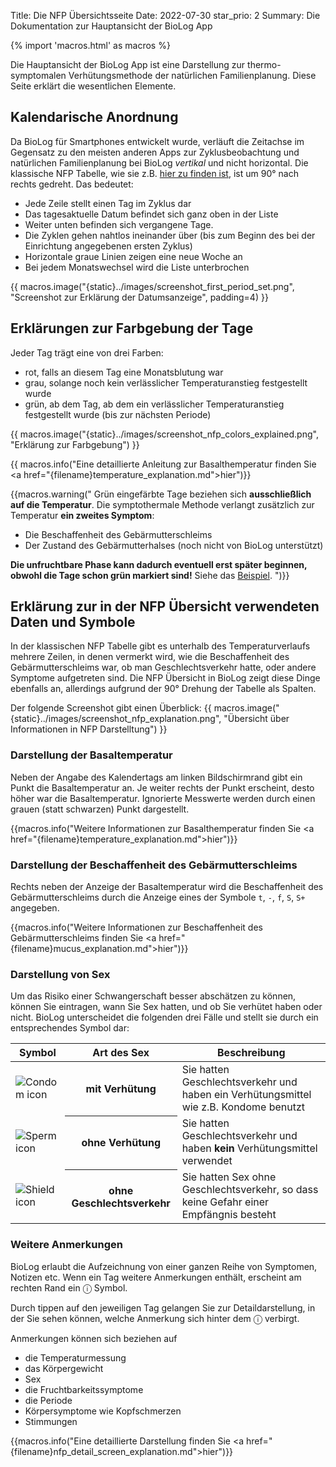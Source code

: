 Title: Die NFP Übersichtsseite
Date: 2022-07-30
star_prio: 2
Summary: Die Dokumentation zur Hauptansicht der BioLog App

{% import 'macros.html' as macros %}

Die Hauptansicht der BioLog App ist eine Darstellung zur thermo-symptomalen Verhütungsmethode der natürlichen Familienplanung. Diese Seite erklärt die wesentlichen Elemente.

## Kalendarische Anordnung

Da BioLog für Smartphones entwickelt wurde, verläuft die Zeitachse im Gegensatz zu den meisten anderen Apps zur Zyklusbeobachtung und natürlichen Familienplanung bei BioLog *vertikal* und nicht horizontal. Die klassische NFP Tabelle, wie sie z.B. [hier zu finden ist](https://www.familienplanung.de/fileadmin/user_upload/familienplanung.de/downloads/Zyklustabelle_1_.pdf), ist um 90° nach rechts gedreht. Das bedeutet:

* Jede Zeile stellt einen Tag im Zyklus dar
* Das tagesaktuelle Datum befindet sich ganz oben in der Liste
* Weiter unten befinden sich vergangene Tage.
* Die Zyklen gehen nahtlos ineinander über (bis zum Beginn des bei der Einrichtung angegebenen ersten Zyklus)
* Horizontale graue Linien zeigen eine neue Woche an
* Bei jedem Monatswechsel wird die Liste unterbrochen

{{ macros.image("{static}../images/screenshot_first_period_set.png", "Screenshot zur Erklärung der Datumsanzeige", padding=4) }}

## Erklärungen zur Farbgebung der Tage

Jeder Tag trägt eine von drei Farben:

* rot, falls an diesem Tag eine Monatsblutung war
* grau, solange noch kein verlässlicher Temperaturanstieg festgestellt wurde
* grün, ab dem Tag, ab dem ein verlässlicher Temperaturanstieg festgestellt wurde (bis zur nächsten Periode)

{{ macros.image("{static}../images/screenshot_nfp_colors_explained.png", "Erklärung zur Farbgebung") }}

{{ macros.info("Eine detaillierte Anleitung zur Basalthemperatur finden Sie <a href=\"{filename}temperature_explanation.md\">hier</a>")}}

{{macros.warning("
Grün eingefärbte Tage beziehen sich <strong>ausschließlich auf die Temperatur</strong>. Die symptothermale Methode verlangt zusätzlich zur Temperatur <strong>ein zweites Symptom</strong>:
<ul>
  <li>Die Beschaffenheit des Gebärmutterschleims</li>
  <li>Der Zustand des Gebärmutterhalses (noch nicht von BioLog unterstützt)</li>
</ul>
<strong>Die unfruchtbare Phase kann dadurch eventuell erst später beginnen, obwohl die Tage schon grün markiert sind!</strong> Siehe das <a href=\"{filename}temperature_explanation.md\">Beispiel</a>.
")}}


## Erklärung zur in der NFP Übersicht verwendeten Daten und Symbole

In der klassischen NFP Tabelle gibt es unterhalb des Temperaturverlaufs mehrere Zeilen, in denen vermerkt wird, wie die Beschaffenheit des Gebärmutterschleims war, ob man Geschlechtsverkehr hatte, oder andere Symptome aufgetreten sind. Die NFP Übersicht in BioLog zeigt diese Dinge ebenfalls an, allerdings aufgrund der 90° Drehung der Tabelle als Spalten.

Der folgende Screenshot gibt einen Überblick:
{{ macros.image("{static}../images/screenshot_nfp_explanation.png", "Übersicht über Informationen in NFP Darstelltung") }}

### Darstellung der Basaltemperatur

Neben der Angabe des Kalendertags am linken Bildschirmrand gibt ein Punkt die Basaltemperatur an. Je weiter rechts der Punkt erscheint, desto höher war die Basaltemperatur. Ignorierte Messwerte werden durch einen grauen (statt schwarzen) Punkt dargestellt.

{{macros.info("Weitere Informationen zur Basalthemperatur finden Sie <a href=\"{filename}temperature_explanation.md\">hier</a>")}}

### Darstellung der Beschaffenheit des Gebärmutterschleims

Rechts neben der Anzeige der Basaltemperatur wird die Beschaffenheit des Gebärmutterschleims durch die Anzeige eines der Symbole `t`, `-`, `f`, `S`, `S+` angegeben.

{{macros.info("Weitere Informationen zur Beschaffenheit des Gebärmutterschleims finden Sie <a href=\"{filename}mucus_explanation.md\">hier</a>")}}

### Darstellung von Sex

Um das Risiko einer Schwangerschaft besser abschätzen zu können, können Sie eintragen, wann Sie Sex hatten, und ob Sie verhütet haben oder nicht. BioLog unterscheidet die folgenden drei Fälle und stellt sie durch ein entsprechendes Symbol dar:

<div class="table-responsive">
<table class="table">
<thead><tr><th>Symbol</th><th>Art des Sex</th><th>Beschreibung</th></thead>
<tbody>
<tr><td><img src="{static}../images/condom.png" alt="Condom icon"/></td><th scope="row">mit Verhütung</th><td>Sie hatten Geschlechtsverkehr und haben ein Verhütungsmittel wie z.B. Kondome benutzt</td></tr>
<tr><td><img src="{static}../images/sperm.png" alt="Sperm icon"/></td><th scope="row">ohne Verhütung</th><td>Sie hatten Geschlechtsverkehr und haben <strong>kein</strong> Verhütungsmittel verwendet</td></tr>
<tr><td><img src="{static}../images/shield.png" alt="Shield icon"/></td><th scope="row">ohne Geschlechtsverkehr</th><td>Sie hatten Sex ohne Geschlechtsverkehr, so dass keine Gefahr einer Empfängnis besteht</td></tr>
</tbody>
</table>
</div>

### Weitere Anmerkungen

BioLog erlaubt die Aufzeichnung von einer ganzen Reihe von Symptomen, Notizen etc. Wenn ein Tag weitere Anmerkungen enthält, erscheint am rechten Rand ein &#9432; Symbol.

Durch tippen auf den jeweiligen Tag gelangen Sie zur Detaildarstellung, in der Sie sehen können, welche Anmerkung sich hinter dem &#9432; verbirgt.

Anmerkungen können sich beziehen auf

* die Temperaturmessung
* das Körpergewicht
* Sex
* die Fruchtbarkeitssymptome
* die Periode
* Körpersymptome wie Kopfschmerzen
* Stimmungen

{{macros.info("Eine detaillierte Darstellung finden Sie <a href=\"{filename}nfp_detail_screen_explanation.md\">hier</a>")}}








